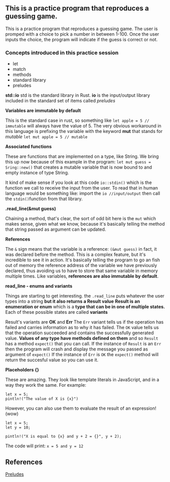 ## This is a practice program that reproduces a guessing game. 


 This is a practice program that reproduces a guessing game. 
 The user is promped with a choice to pick a number in between 1-100. Once the user inputs the choice, the program will indicate if the guess is correct or not.

### Concepts introduced in this practice session
- let 
- match  
- methods
- standard library
- preludes


**std::io**
std is the standard library in Rust.
**io** is the input/output library included in the standard set of items called *preludes*



**Variables are immutable by default**

This is the standard case in rust, so something like `let apple = 5 // immutable` will always have  the value of 5.
The very obvious workaround in this language is prefixing the variable with the keyword **mut** that stands for *mutable*
`let mut apple = 5 // mutable` 

**Associated functions**

These are functions that are implemented on a type, like String.
We bring this up now  because of this example in the program: `let mut guess = Sring::new()` that creates a mutable variable that is now bound to 
and empty instance of type String.

It kind of make sense if you look at this code `io::stdin()` which is the function we call to receive the input from the user.
To read that in human language would be something like: import the `io //input/output` then call the `stdin()`function from that library.

**.read_line(&mut guess)**

Chaining a method, that's clear, the sort of odd bit here is the `mut` which makes sense, given what we know, because it's basically telling the method that 
string passed as argument can be updated.

**References**

The `&` sign means that the variable is a reference: `(&mut guess)` in fact, it was declared before the method. This is a complex feature, but it's incredible to see it in action.
It's basically telling the program to go an fish out of memory the reference address of the variable we have previously declared, thus avoiding us to have to store that same variable in memory multiple times.
Like variables, **references are also immutable by default**.

**read_line - enums and variants**

Things are starting to get interesting. the `.read_line` puts whatever the user types into a string **but it also returns a Result value**
**Result is an enumeration or enum** which is a **type that can be in one of multiple states.** Each of these possible states are called **variants**

Result's variants are **OK** and **Err** The `Err` variant tells us if the operation has failed and carries information as to why it has failed.
The `OK` value tells us that the operation succeeded and contains the successfully generated value.
**Values of any type have methods defined on them** and so `Result` has a method `expect()` that you can call. If the instance of `Result` is an `Err` then 
the program will crash and display the message you passed as argument of `expect()`
If the instance of `Err` is `OK` the `expect()` method will return the succesful value so you can use it.

**Placeholders {}**

These are amazing. They look like template literals in JavaScript, and in a way they work the same.
For example:

```
let x = 5;
pintln!("The value of X is {x}")
```
However, you can also use them to evaluate the result of an expression! (wow)

```
let x = 5;
let y = 10;

pintln!("X is equal to {x} and y + 2 = {}", y + 2);
```
The code will print: `x = 5 and y = 12`















## References
[Preludes](https://doc.rust-lang.org/reference/names/preludes.html)
